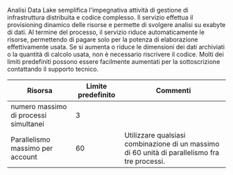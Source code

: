 Analisi Data Lake semplifica l'impegnativa attività di gestione di infrastruttura distribuita e codice complesso. Il servizio effettua il provisioning dinamico delle risorse e permette di svolgere analisi su exabyte di dati. Al termine del processo, il servizio riduce automaticamente le risorse, permettendo di pagare solo per la potenza di elaborazione effettivamente usata. Se si aumenta o riduce le dimensioni dei dati archiviati o la quantità di calcolo usata, non è necessario riscrivere il codice. Molti dei limiti predefiniti possono essere facilmente aumentati per la sottoscrizione contattando il supporto tecnico.

**Risorsa** | **Limite predefinito** | **Commenti**
-------- | ------------- | -------------
numero massimo di processi simultanei | 3 
Parallelismo massimo per account | 60 | Utilizzare qualsiasi combinazione di un massimo di 60 unità di parallelismo fra tre processi.

<!---HONumber=AcomDC_0622_2016-->